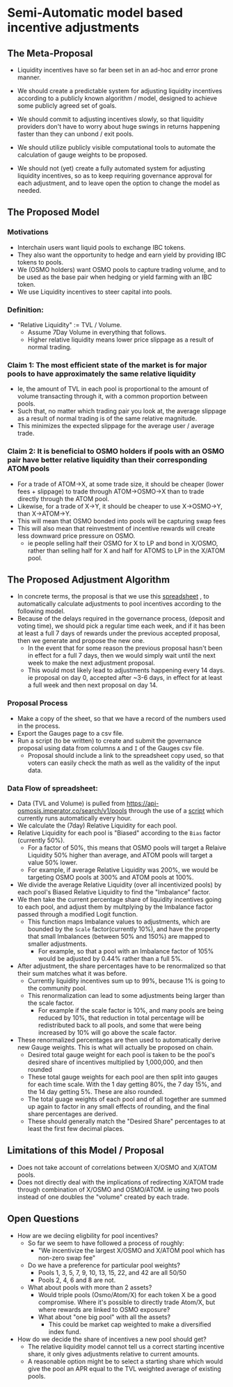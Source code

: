 
# Semi-Automatic model based incentive adjustments

## The Meta-Proposal

- Liquidity incentives have so far been set in an ad-hoc and error prone manner.

- We should create a predictable system for adjusting liquidity incentives according to a publicly known algorithm / model, designed to achieve some publicly agreed set of goals.

- We should commit to adjusting incentives slowly, so that liquidity providers don't have to worry about huge swings in returns happening faster than they can unbond / exit pools.

- We should utilize publicly visible computational tools to automate the calculation of gauge weights to be proposed.

- We should not (yet) create a fully automated system for adjusting liquidity incentives, so as to keep requiring governance approval for each adjustment, and to leave open the option to change the model as needed.

## The Proposed Model
### Motivations
- Interchain users want liquid pools to exchange IBC tokens.
- They also want the opportunity to hedge and earn yield by providing IBC tokens to pools.
- We (OSMO holders) want OSMO pools to capture trading volume, and to be used as the base pair when hedging or yield farming with an IBC token.
- We use Liquidity incentives to steer capital into pools.
### Definition:
  - "Relative Liquidity" := TVL / Volume.
    - Assume 7Day Volume in everything that follows.
    - Higher relative liquidity means lower price slippage as a result of normal trading.
### Claim 1: The most efficient state of the market is for major pools to have approximately the same relative liquidity
  - Ie, the amount of TVL in each pool is proportional to the amount of volume transacting through it, with a common proportion between pools.
  - Such that, no matter which trading pair you look at, the average slippage as a result of normal trading is of the same relative magnitude.
  - This minimizes the expected slippage for the average user / average trade.
### Claim 2: It is beneficial to OSMO holders if pools with an OSMO pair have better relative liquidity than their corresponding ATOM pools
  - For a trade of ATOM->X, at some trade size, it should be cheaper (lower fees + slippage) to trade through ATOM->OSMO->X than to trade directly through the ATOM pool.
  - Likewise, for a trade of X->Y, it should be cheaper to use X->OSMO->Y, than X->ATOM->Y.
  - This will mean that OSMO bonded into pools will be capturing swap fees
  - This will also mean that reinvestment of incentive rewards will create less downward price pressure on OSMO.
    - ie people selling half their OSMO for X to LP and bond in X/OSMO, rather than selling half for X and half for ATOMS to LP in the X/ATOM pool.

## The Proposed Adjustment Algorithm
- In concrete terms, the proposal is that we use this [spreadsheet](https://docs.google.com/spreadsheets/d/15-b7o4QHY4SNE7Cw6MSZZ9Xxxbwca_hw4coLN9Y2ZFM/edit?usp=sharing) , to automatically calculate adjustments to pool incentives according to the following model.
- Because of the delays required in the governance process, (deposit and voting time), we should pick a regular time each week, and if it has been at least a full 7 days of rewards under the previous accepted proposal, then we generate and propose the new one.
  - In the event that for some reason the previous proposal hasn't been in effect for a full 7 days, then we would simply wait until the next week to make the next adjustment proposal.
  - This would most likely lead to adjustments happening every 14 days. ie proposal on day 0, accepted after ~3-6 days, in effect for at least a full week and then next proposal on day 14.
### Proposal Process
  - Make a copy of the sheet, so that we have a record of the numbers used in the process.
  - Export the Gauges page to a csv file.
  - Run a script (to be written) to create and submit the governance proposal using data from columns `A` and `I` of the Gauges csv file.
    - Proposal should include a link to the spreadsheet copy used, so that voters can easily check the math as well as the validity of the input data.
### Data Flow of spreadsheet:
  - Data (TVL and Volume) is pulled from https://api-osmosis.imperator.co/search/v1/pools through the use of a [script](https://gist.github.com/UnityChaos/b6af1b8352416dfd4570048616218110) which currently runs automatically every hour.
  - We calculate the (7day) Relative Liquidity for each pool.
  - Relative Liquidity for each pool is "Biased" according to the `Bias` factor (currently 50%).
    - For a factor of 50%, this means that OSMO pools will target a Relaive Liquidity 50% higher than average, and ATOM pools will target a value 50% lower.
    - For example, if average Relative Liquidity was 200%, we would be targeting OSMO pools at 300% and ATOM pools at 100%.
  - We divide the average Relative Liquidity (over all incentivized pools) by each pool's Biased Relative Liquidity to find the "Imbalance" factor.
  - We then take the current percentage share of liquidity incentives going to each pool, and adjust them by multplying by the Imbalance factor passed through a modified Logit function.
    - This function maps Imbalance values to adjustments, which are bounded by the `Scale` factor(currently 10%), and have the property that small Imbalances (between 50% and 150%) are mapped to smaller adjustments.
      - For example, so that a pool with an Imbalance factor of 105% would be adjusted by 0.44% rather than a full 5%.
  - After adjustment, the share percentages have to be renormalized so that their sum matches what it was before.
    - Currently liquidity incentives sum up to 99%, because 1% is going to the community pool.
    - This renormalization can lead to some adjustments being larger than the scale factor.
      - For example if the scale factor is 10%, and many pools are being reduced by 10%, that reduction in total percentage will be redistributed back to all pools, and some that were being increased by 10% will go above the scale factor.
  - These renormalized percentages are then used to automatically derive new Gauge weights. This is what will actually be proposed on chain.
    - Desired total gauge weight for each pool is taken to be the pool's desired share of incentives multiplied by 1,000,000, and then rounded
    - These total gauge weights for each pool are then split into gauges for each time scale. With the 1 day getting 80%, the 7 day 15%, and the 14 day getting 5%. These are also rounded.
    - The total guage weights of each pool and of all together are summed up again to factor in any small effects of rounding, and the final share percentages are derived.
    - These should generally match the "Desired Share" percentages to at least the first few decimal places.


## Limitations of this Model / Proposal
- Does not take account of correlations between X/OSMO and X/ATOM pools.
- Does not directly deal with the implications of redirecting X/ATOM trade through combination of X/OSMO and OSMO/ATOM. ie using two pools instead of one doubles the "volume" created by each trade.

## Open Questions
- How are we deciing eligbility for pool incentives?
  - So far we seem to have followed a process of roughly:
    -  "We incentivize the largest X/OSMO and X/ATOM pool which has non-zero swap fee"
  - Do we have a preference for particular pool weights?
    - Pools 1, 3, 5, 7, 9, 10, 13, 15, 22, and 42 are all 50/50
    - Pools 2, 4, 6 and 8 are not.
  - What about pools with more than 2 assets?
    - Would triple pools (Osmo/Atom/X) for each token X be a good compromise. Where it's possible to directly trade Atom/X, but where rewards are linked to OSMO exposure?
    - What about "one big pool" with all the assets?
      - This could be market cap weighted to make a diversified index fund.
- How do we decide the share of incentives a new pool should get?
  - The relative liquidity model cannot tell us a correct starting incentive share, it only gives adjustments relative to current amounts.
  - A reasonable option might be to select a starting share which would give the pool an APR equal to the TVL weighted average of existing pools.
